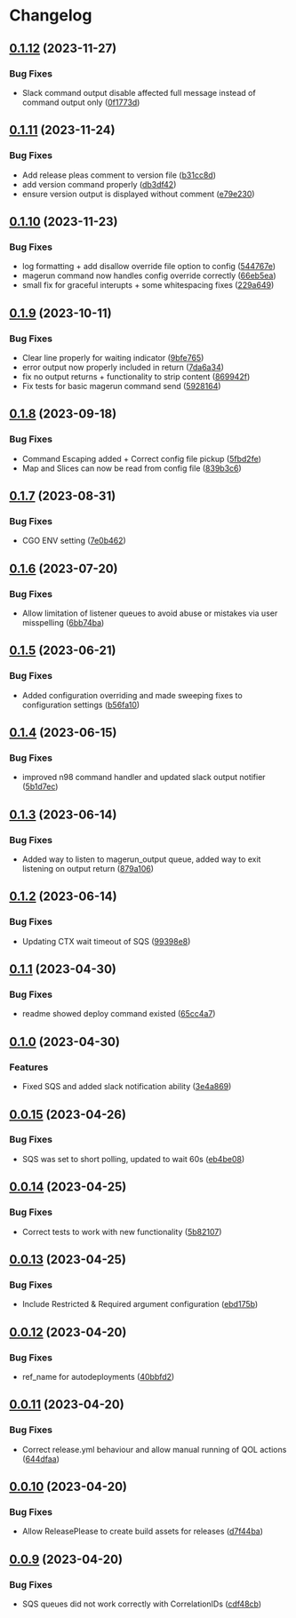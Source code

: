 # Changelog

## [0.1.12](https://github.com/furan917/MageComm/compare/v0.1.11...v0.1.12) (2023-11-27)


### Bug Fixes

* Slack command output disable affected full message instead of command output only ([0f1773d](https://github.com/furan917/MageComm/commit/0f1773de706b88305230188fa24f11e7da54e355))

## [0.1.11](https://github.com/furan917/MageComm/compare/v0.1.10...v0.1.11) (2023-11-24)


### Bug Fixes

* Add release pleas comment to version file ([b31cc8d](https://github.com/furan917/MageComm/commit/b31cc8d9c0641913fe134a24f543f6478251fb26))
* add version command properly ([db3df42](https://github.com/furan917/MageComm/commit/db3df42d65a7603f9039fe6a5a5cae4d69ecceeb))
* ensure version output is displayed without comment ([e79e230](https://github.com/furan917/MageComm/commit/e79e230ea70d70069517f79072cc5cba7e59a0da))

## [0.1.10](https://github.com/furan917/MageComm/compare/v0.1.9...v0.1.10) (2023-11-23)


### Bug Fixes

* log formatting + add disallow override file option to config ([544767e](https://github.com/furan917/MageComm/commit/544767eb153363ee7707b6ceb30ca8cf432cfa99))
* magerun command now handles config override correctly ([66eb5ea](https://github.com/furan917/MageComm/commit/66eb5eaad38b6dfaa885061779aa3218ccf162d5))
* small fix for graceful interupts + some whitespacing fixes ([229a649](https://github.com/furan917/MageComm/commit/229a649443ffa8da1dd849ff26231e7ede389885))

## [0.1.9](https://github.com/furan917/MageComm/compare/v0.1.8...v0.1.9) (2023-10-11)


### Bug Fixes

* Clear line properly for waiting indicator ([9bfe765](https://github.com/furan917/MageComm/commit/9bfe7652c394322cc49bc75fd12ad13d343b1b3d))
* error output now properly included in return ([7da6a34](https://github.com/furan917/MageComm/commit/7da6a347aa8f9325bd68c1e234383c25fa1e09ce))
* fix no output returns + functionality to strip content ([869942f](https://github.com/furan917/MageComm/commit/869942f2239373df5605e50005e2880becbb1e1b))
* Fix tests for basic magerun command send ([5928164](https://github.com/furan917/MageComm/commit/59281648548b6a10a97e598ce3b755250feb71aa))

## [0.1.8](https://github.com/furan917/MageComm/compare/v0.1.7...v0.1.8) (2023-09-18)


### Bug Fixes

* Command Escaping added + Correct config file pickup ([5fbd2fe](https://github.com/furan917/MageComm/commit/5fbd2feeb96ccb8076567311689e163bd3e73235))
* Map and Slices can now be read from config file ([839b3c6](https://github.com/furan917/MageComm/commit/839b3c6c40171a0a22008b84f65216871220889c))

## [0.1.7](https://github.com/furan917/MageComm/compare/v0.1.6...v0.1.7) (2023-08-31)


### Bug Fixes

* CGO ENV setting ([7e0b462](https://github.com/furan917/MageComm/commit/7e0b462062386bdbc1c9027af190fcc45b0bbd6c))

## [0.1.6](https://github.com/furan917/MageComm/compare/v0.1.5...v0.1.6) (2023-07-20)


### Bug Fixes

* Allow limitation of listener queues to avoid abuse or mistakes via user misspelling ([6bb74ba](https://github.com/furan917/MageComm/commit/6bb74ba93d3e8b2f5b36b9b6c856965d660c15e7))

## [0.1.5](https://github.com/furan917/MageComm/compare/v0.1.4...v0.1.5) (2023-06-21)


### Bug Fixes

* Added configuration overriding and made sweeping fixes to configuration settings ([b56fa10](https://github.com/furan917/MageComm/commit/b56fa10e50c486555c029577ad52d6e2cdd9b43b))

## [0.1.4](https://github.com/furan917/MageComm/compare/v0.1.3...v0.1.4) (2023-06-15)


### Bug Fixes

* improved  n98 command handler and updated slack output notifier ([5b1d7ec](https://github.com/furan917/MageComm/commit/5b1d7ec767dfb945722acecaeb2fe8371bab8d8d))

## [0.1.3](https://github.com/furan917/MageComm/compare/v0.1.2...v0.1.3) (2023-06-14)


### Bug Fixes

* Added way to listen to magerun_output queue, added way to exit listening on output return ([879a106](https://github.com/furan917/MageComm/commit/879a106ac22a905349a8e61d40fa621388dc936d))

## [0.1.2](https://github.com/furan917/MageComm/compare/v0.1.1...v0.1.2) (2023-06-14)


### Bug Fixes

* Updating CTX wait timeout of SQS ([99398e8](https://github.com/furan917/MageComm/commit/99398e805f16a8346b4c4bd4c5f36e03998131e5))

## [0.1.1](https://github.com/furan917/MageComm/compare/v0.1.0...v0.1.1) (2023-04-30)


### Bug Fixes

* readme showed deploy command existed ([65cc4a7](https://github.com/furan917/MageComm/commit/65cc4a7e0fd68a143feba505bd49babc2281ba7a))

## [0.1.0](https://github.com/furan917/MageComm/compare/v0.0.15...v0.1.0) (2023-04-30)


### Features

* Fixed SQS and added slack notification ability ([3e4a869](https://github.com/furan917/MageComm/commit/3e4a869aaf5828f024707e39ec10d2c187c69836))

## [0.0.15](https://github.com/furan917/MageComm/compare/v0.0.14...v0.0.15) (2023-04-26)


### Bug Fixes

* SQS was set to short polling, updated to wait 60s ([eb4be08](https://github.com/furan917/MageComm/commit/eb4be08a63cb3cfd0eb13db6a224281b5ae2e3af))

## [0.0.14](https://github.com/furan917/MageComm/compare/v0.0.13...v0.0.14) (2023-04-25)


### Bug Fixes

* Correct tests to work with new functionality ([5b82107](https://github.com/furan917/MageComm/commit/5b82107be816ccf9534d20b11b90cbf8f2b012ad))

## [0.0.13](https://github.com/furan917/MageComm/compare/v0.0.12...v0.0.13) (2023-04-25)


### Bug Fixes

* Include Restricted & Required argument configuration ([ebd175b](https://github.com/furan917/MageComm/commit/ebd175b51bb53367aabb0712409d0ea7bb9ed110))

## [0.0.12](https://github.com/furan917/MageComm/compare/v0.0.11...v0.0.12) (2023-04-20)


### Bug Fixes

* ref_name for autodeployments ([40bbfd2](https://github.com/furan917/MageComm/commit/40bbfd22e0faa01e5384140107b3ce61cf8da6e7))

## [0.0.11](https://github.com/furan917/MageComm/compare/v0.0.10...v0.0.11) (2023-04-20)


### Bug Fixes

* Correct release.yml behaviour and allow manual running of QOL actions ([644dfaa](https://github.com/furan917/MageComm/commit/644dfaa666385c967709cd61c8ba75ae5d2bfe13))

## [0.0.10](https://github.com/furan917/MageComm/compare/v0.0.9...v0.0.10) (2023-04-20)


### Bug Fixes

* Allow ReleasePlease to create build assets for releases ([d7f44ba](https://github.com/furan917/MageComm/commit/d7f44bac257e32dbd280750261119c277e961ff8))

## [0.0.9](https://github.com/furan917/MageComm/compare/v0.0.8...v0.0.9) (2023-04-20)


### Bug Fixes

* SQS queues did not work correctly with CorrelationIDs ([cdf48cb](https://github.com/furan917/MageComm/commit/cdf48cbe93157ad97da9e0cce8377005a80fc591))
